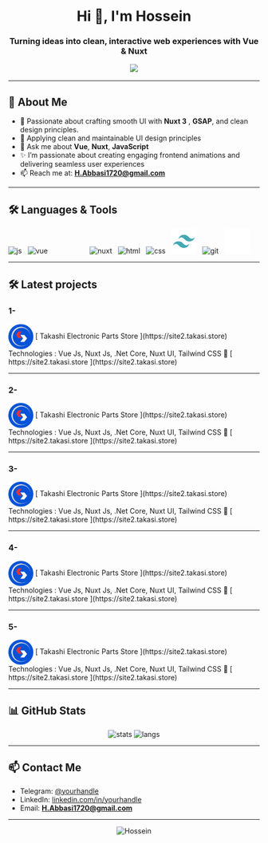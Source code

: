 <h1 align="center">
  Hi 👋, I'm Hossein 
</h1>
<h3 align="center">
  Turning ideas into clean, interactive web experiences with Vue & Nuxt
</h3>

 <p align="center">
    <img src="https://readme-typing-svg.herokuapp.com?font=Fira+Code&size=16&duration=3500&pause=1500&color=00F5A0&center=true&width=435&lines=Crafting+modern,+interactive+web+experiences;Turning+ideas+into+beautiful,+functional+code;Creating+Perfect+Experiences;Always+learning+new+things..." />
</p>

  
---

## 💫 About Me

- 🧠 Passionate about crafting smooth UI with **Nuxt 3** , **GSAP**, and clean design principles.
- 🧳 Applying clean and maintainable UI design principles
- 💬 Ask me about **Vue**, **Nuxt**, **JavaScript**
- ✨ I’m passionate about creating engaging frontend animations and delivering seamless user experiences
- 📫 Reach me at: **H.Abbasi1720@gmail.com**
<!-- - 🌐 Website: [your-website.com](https://your-website.com) (if any)
-->
---

## 🛠️ Languages & Tools

<p align="left">
  <img title="Javascript" src="https://cdn.jsdelivr.net/gh/devicons/devicon/icons/javascript/javascript-original.svg" height="50" alt="js" />
  <img style="margin-left:8px" title="Vue.js" src="https://cdn.jsdelivr.net/gh/devicons/devicon/icons/vuejs/vuejs-original.svg" height="50" alt="vue" />
  <img style="margin-left:80px" title="Nuxt.js" src="https://cdn.jsdelivr.net/gh/devicons/devicon/icons/nuxtjs/nuxtjs-original.svg" height="50" alt="nuxt" />
  <img style="margin-left:8px" title="Html" src="https://cdn.jsdelivr.net/gh/devicons/devicon/icons/html5/html5-original.svg" height="50" alt="html" />
  <img style="margin-left:8px" title="Css3" src="https://cdn.jsdelivr.net/gh/devicons/devicon/icons/css3/css3-original.svg" height="50" alt="css" />
  
  <!-- 
  tailwind css
-->

  <img style="margin-left:8px" title="tailwindCss" src="/assets/tailwind.svg" height="50" alt="git" />
  <img style="margin-left:8px" title="Git" src="https://cdn.jsdelivr.net/gh/devicons/devicon/icons/git/git-original.svg" height="50" alt="git" />
  <img style="margin-left:8px" title="GitHub" src="/assets/github.svg" height="50" alt="github" />
</p>

-------

## 🛠️ Latest projects

### 1-
 <img src="/assets/takasi.png" alt="لوگو پروژه 1" width="50" height="50" style="vertical-align:middle;"/>  
[ Takashi Electronic Parts Store ](https://site2.takasi.store)  
Technologies : Vue Js, Nuxt Js, .Net Core, Nuxt UI, Tailwind CSS  
🔗 [ https://site2.takasi.store ](https://site2.takasi.store)

---
 ### 2-
 <img src="/assets/takasi.png" alt="لوگو پروژه 1" width="50" height="50" style="vertical-align:middle;"/>  
[ Takashi Electronic Parts Store ](https://site2.takasi.store)  
Technologies : Vue Js, Nuxt Js, .Net Core, Nuxt UI, Tailwind CSS  
🔗 [ https://site2.takasi.store ](https://site2.takasi.store)

---
 ### 3-
 <img src="/assets/takasi.png" alt="لوگو پروژه 1" width="50" height="50" style="vertical-align:middle;"/>  
[ Takashi Electronic Parts Store ](https://site2.takasi.store)  
Technologies : Vue Js, Nuxt Js, .Net Core, Nuxt UI, Tailwind CSS  
🔗 [ https://site2.takasi.store ](https://site2.takasi.store)

---
 ### 4-
 <img src="/assets/takasi.png" alt="لوگو پروژه 1" width="50" height="50" style="vertical-align:middle;"/>  
[ Takashi Electronic Parts Store ](https://site2.takasi.store)  
Technologies : Vue Js, Nuxt Js, .Net Core, Nuxt UI, Tailwind CSS  
🔗 [ https://site2.takasi.store ](https://site2.takasi.store)

---
 ### 5-
 <img src="/assets/takasi.png" alt="لوگو پروژه 1" width="50" height="50" style="vertical-align:middle;"/>  
[ Takashi Electronic Parts Store ](https://site2.takasi.store)  
Technologies : Vue Js, Nuxt Js, .Net Core, Nuxt UI, Tailwind CSS  
🔗 [ https://site2.takasi.store ](https://site2.takasi.store)





---

## 📊 GitHub Stats

<p align="center">
  <img src="https://github-readme-stats.vercel.app/api?username=shima0811&show_icons=true&theme=tokyonight" alt="stats" />
  <img src="https://github-readme-stats.vercel.app/api/top-langs/?username=shima0811&layout=compact&theme=tokyonight" alt="langs" />
</p>

---

## 📫 Contact Me

- Telegram: [@yourhandle](https://t.me/Hossein1720)
- LinkedIn: [linkedin.com/in/yourhandle](https://linkedin.com/in/Hossein1720)
- Email: **H.Abbasi1720@gmail.com**

---

<p align="center">
  <img src="https://komarev.com/ghpvc/?username=shima0811&label=Profile+views&color=0e75b6&style=flat" alt="Hossein" />
</p>
